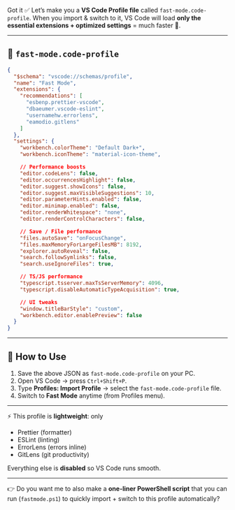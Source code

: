 Got it ✅
Let’s make you a **VS Code Profile file** called `fast-mode.code-profile`.
When you import & switch to it, VS Code will load **only the essential extensions + optimized settings** = much faster 🚀.

---

## 📄 `fast-mode.code-profile`

```json
{
  "$schema": "vscode://schemas/profile",
  "name": "Fast Mode",
  "extensions": {
    "recommendations": [
      "esbenp.prettier-vscode",
      "dbaeumer.vscode-eslint",
      "usernamehw.errorlens",
      "eamodio.gitlens"
    ]
  },
  "settings": {
    "workbench.colorTheme": "Default Dark+",
    "workbench.iconTheme": "material-icon-theme",

    // Performance boosts
    "editor.codeLens": false,
    "editor.occurrencesHighlight": false,
    "editor.suggest.showIcons": false,
    "editor.suggest.maxVisibleSuggestions": 10,
    "editor.parameterHints.enabled": false,
    "editor.minimap.enabled": false,
    "editor.renderWhitespace": "none",
    "editor.renderControlCharacters": false,

    // Save / File performance
    "files.autoSave": "onFocusChange",
    "files.maxMemoryForLargeFilesMB": 8192,
    "explorer.autoReveal": false,
    "search.followSymlinks": false,
    "search.useIgnoreFiles": true,

    // TS/JS performance
    "typescript.tsserver.maxTsServerMemory": 4096,
    "typescript.disableAutomaticTypeAcquisition": true,

    // UI tweaks
    "window.titleBarStyle": "custom",
    "workbench.editor.enablePreview": false
  }
}
```

---

## 🚀 How to Use

1. Save the above JSON as `fast-mode.code-profile` on your PC.
2. Open VS Code → press `Ctrl+Shift+P`.
3. Type **Profiles: Import Profile** → select the `fast-mode.code-profile` file.
4. Switch to **Fast Mode** anytime (from Profiles menu).

---

⚡ This profile is **lightweight**: only

* Prettier (formatter)
* ESLint (linting)
* ErrorLens (errors inline)
* GitLens (git productivity)

Everything else is **disabled** so VS Code runs smooth.

---

👉 Do you want me to also make a **one-liner PowerShell script** that you can run (`fastmode.ps1`) to quickly import + switch to this profile automatically?
